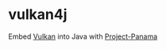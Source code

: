 # vulkan4j
Embed [Vulkan](https://www.vulkan.org/) into Java with [Project-Panama](https://openjdk.org/projects/panama/)

